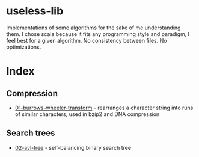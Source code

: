 # useless-lib

Implementations of some algorithms for the sake of me understanding them. I chose scala because it fits any programming style and paradigm, I feel best for a given algorithm. No consistency between files. No optimizations.

# Index

## Compression

 - [01-burrows-wheeler-transform](01-burrows-wheeler-transform) - rearranges a character string into runs of similar characters, used in bzip2 and DNA compression

## Search trees

 - [02-avl-tree](02-avl-tree) - self-balancing binary search tree
